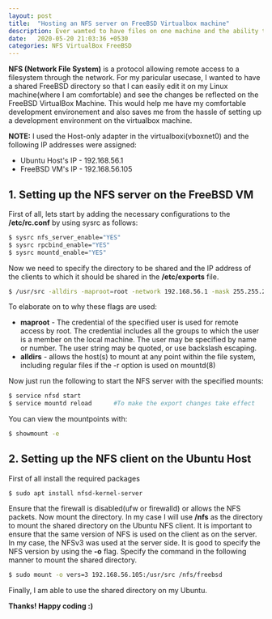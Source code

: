 ```yaml
---
layout: post
title:  "Hosting an NFS server on FreeBSD Virtualbox machine"
description: Ever wamted to have files on one machine and the ability to edit them on another?
date:   2020-05-20 21:03:36 +0530
categories: NFS VirtualBox FreeBSD
---
```


**NFS (Network File System)** is a protocol allowing remote access to a filesystem through the network. For my paricular usecase, I wanted to have a shared FreeBSD directory so that I can easily edit it on my Linux machine(where I am comfortable) and see the changes be reflected on the FreeBSD VirtualBox Machine. This would help me have my comfortable development environement and also saves me from the hassle of setting up a development environment on the virtualbox machine.

**NOTE:** I used the Host-only adapter in the virtualboxi(vboxnet0) and the following IP addresses were assigned:
* Ubuntu Host's IP  - 192.168.56.1
* FreeBSD VM's IP - 192.168.56.105

## 1. Setting up the NFS server on the FreeBSD VM

First of all, lets start by adding the necessary configurations to the **/etc/rc.conf** by using sysrc as follows: 

```sh
$ sysrc nfs_server_enable="YES"
$ sysrc rpcbind_enable="YES"
$ sysrc mountd_enable="YES"

```
Now we need to specify the directory to be shared and the IP address of the clients to which it should be shared in the **/etc/exports** file. 

```sh
$ /usr/src -alldirs -maproot=root -network 192.168.56.1 -mask 255.255.255.0
```
To elaborate on to why these flags are used:
* **maproot** - The credential of the specified user is used	for remote access by root.  The	credential includes all	the groups to which the	user
     is	a member on the	local machine.  The	user may be specified
     by	name or	number.	 The user string may be	quoted,	or use backslash escaping.
* **alldirs** - allows the host(s) to mount at any point within the file system, including regular files if the -r option is
     used on mountd(8)

Now just run the following to start the NFS server with the specified mounts:

```sh
$ service nfsd start
$ service mountd reload      #To make the export changes take effect 
```
You can view the mountpoints with:
```sh
$ showmount -e
```
## 2. Setting up the NFS client on the Ubuntu Host

First of all install the required packages
```
$ sudo apt install nfsd-kernel-server
```
Ensure that the firewall is disabled(ufw or firewalld) or allows the NFS packets. Now mount the directory. In my case I will use **/nfs** as the directory to mount the shared directory on the Ubuntu NFS client. It is important to ensure that the same version of NFS is used on the client as on the server. In my case, the NFSv3 was used at the server side. It is good to specify the NFS version by using the **-o** flag. Specify the command in the following manner to mount the shared
directory.

```sh
$ sudo mount -o vers=3 192.168.56.105:/usr/src /nfs/freebsd
```
Finally, I am able to use the shared directory on my Ubuntu.

**Thanks! Happy coding :)**
